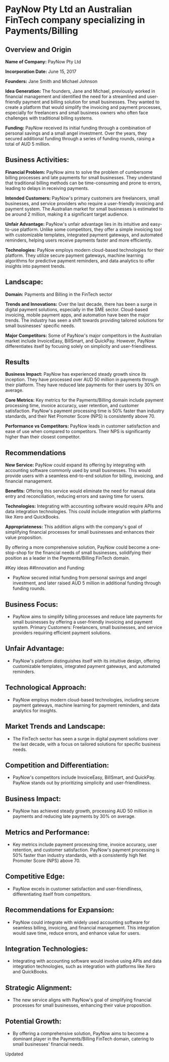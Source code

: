 # PayNow Pty Ltd an Australian FinTech company specializing in Payments/Billing

## Overview and Origin

**Name of Company:** PayNow Pty Ltd

**Incorporation Date:** June 15, 2017

**Founders:** Jane Smith and Michael Johnson

**Idea Generation:** The founders, Jane and Michael, previously worked in financial management and identified the need for a streamlined and user-friendly payment and billing solution for small businesses. They wanted to create a platform that would simplify the invoicing and payment processes, especially for freelancers and small business owners who often face challenges with traditional billing systems.

**Funding:** PayNow received its initial funding through a combination of personal savings and a small angel investment. Over the years, they secured additional funding through a series of funding rounds, raising a total of AUD 5 million.


## Business Activities:

**Financial Problem:** PayNow aims to solve the problem of cumbersome billing processes and late payments for small businesses. They understand that traditional billing methods can be time-consuming and prone to errors, leading to delays in receiving payments.

**Intended Customers:** PayNow's primary customers are freelancers, small businesses, and service providers who require a user-friendly invoicing and payment system. The Australian market for small businesses is estimated to be around 2 million, making it a significant target audience.

**Unfair Advantage:** PayNow's unfair advantage lies in its intuitive and easy-to-use platform. Unlike some competitors, they offer a simple invoicing tool with customizable templates, integrated payment gateways, and automated reminders, helping users receive payments faster and more efficiently.

**Technologies:** PayNow employs modern cloud-based technologies for their platform. They utilize secure payment gateways, machine learning algorithms for predictive payment reminders, and data analytics to offer insights into payment trends.

## Landscape:

**Domain:** Payments and Billing in the FinTech sector

**Trends and Innovations:** Over the last decade, there has been a surge in digital payment solutions, especially in the SME sector. Cloud-based invoicing, mobile payment apps, and automation have been the major trends. The industry has seen a shift towards providing tailored solutions for small businesses' specific needs.

**Major Competitors:** Some of PayNow's major competitors in the Australian market include InvoiceEasy, BillSmart, and QuickPay. However, PayNow differentiates itself by focusing solely on simplicity and user-friendliness.

## Results

**Business Impact:** PayNow has experienced steady growth since its inception. They have processed over AUD 50 million in payments through their platform. They have reduced late payments for their users by 30% on average.

**Core Metrics:** Key metrics for the Payments/Billing domain include payment processing time, invoice accuracy, user retention, and customer satisfaction. PayNow's payment processing time is 50% faster than industry standards, and their Net Promoter Score (NPS) is consistently above 70.

**Performance vs Competitors:** PayNow leads in customer satisfaction and ease of use when compared to competitors. Their NPS is significantly higher than their closest competitor.

## Recommendations

**New Service:** PayNow could expand its offering by integrating with accounting software commonly used by small businesses. This would provide users with a seamless end-to-end solution for billing, invoicing, and financial management.

**Benefits:** Offering this service would eliminate the need for manual data entry and reconciliation, reducing errors and saving time for users.

**Technologies:** Integrating with accounting software would require APIs and data integration technologies. This could include integration with platforms like Xero and QuickBooks.

**Appropriateness:** This addition aligns with the company's goal of simplifying financial processes for small businesses and enhances their value proposition.

By offering a more comprehensive solution, PayNow could become a one-stop-shop for the financial needs of small businesses, solidifying their position as a leader in the Payments/Billing FinTech domain.


 #Key ideas
##Innovation and Funding:
* PayNow secured initial funding from personal savings and angel investment, and later raised AUD 5 million in additional funding through funding rounds.
## Business Focus:

* PayNow aims to simplify billing processes and reduce late payments for small businesses by offering a user-friendly invoicing and payment system.
Primary Customers: Freelancers, small businesses, and service providers requiring efficient payment solutions.
## Unfair Advantage:

* PayNow's platform distinguishes itself with its intuitive design, offering customizable templates, integrated payment gateways, and automated reminders.
## Technological Approach:

* PayNow employs modern cloud-based technologies, including secure payment gateways, machine learning for payment reminders, and data analytics for insights.
## Market Trends and Landscape:

* The FinTech sector has seen a surge in digital payment solutions over the last decade, with a focus on tailored solutions for specific business needs.
## Competition and Differentiation:

* PayNow's competitors include InvoiceEasy, BillSmart, and QuickPay. PayNow stands out by prioritizing simplicity and user-friendliness.
## Business Impact:

* PayNow has achieved steady growth, processing AUD 50 million in payments and reducing late payments by 30% on average.
## Metrics and Performance:

* Key metrics include payment processing time, invoice accuracy, user retention, and customer satisfaction.
PayNow's payment processing is 50% faster than industry standards, with a consistently high Net Promoter Score (NPS) above 70.
## Competitive Edge:

* PayNow excels in customer satisfaction and user-friendliness, differentiating itself from competitors.
## Recommendations for Expansion:

* PayNow could integrate with widely used accounting software for seamless billing, invoicing, and financial management.
This integration would save time, reduce errors, and enhance value for users.
## Integration Technologies:

* Integrating with accounting software would involve using APIs and data integration technologies, such as integration with platforms like Xero and QuickBooks.
## Strategic Alignment:

* The new service aligns with PayNow's goal of simplifying financial processes for small businesses, enhancing their value proposition.
## Potential Growth:

* By offering a comprehensive solution, PayNow aims to become a dominant player in the Payments/Billing FinTech domain, catering to small businesses' financial needs.

Updated